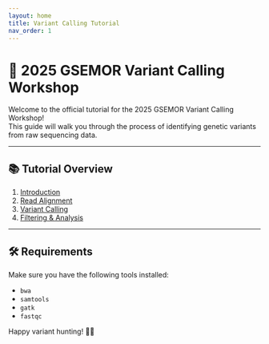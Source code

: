 ```yaml
---
layout: home
title: Variant Calling Tutorial
nav_order: 1
---
```


# 🧬 2025 GSEMOR Variant Calling Workshop

Welcome to the official tutorial for the 2025 GSEMOR Variant Calling Workshop!  
This guide will walk you through the process of identifying genetic variants from raw sequencing data.

---

## 📚 Tutorial Overview

1. [Introduction](./_pages/step1.md)
2. [Read Alignment](./_pages/step2.md)
3. [Variant Calling](./_pages/step3.md)
4. [Filtering & Analysis](./_pages/step4.md)

---

## 🛠 Requirements

Make sure you have the following tools installed:
- `bwa`
- `samtools`
- `gatk`
- `fastqc`

Happy variant hunting! 🧬✨

